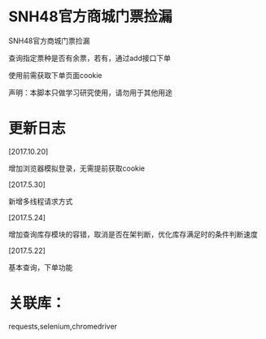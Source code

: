 # SNH48官方商城门票捡漏

SNH48官方商城门票捡漏

查询指定票种是否有余票，若有，通过add接口下单

使用前需获取下单页面cookie

声明：本脚本只做学习研究使用，请勿用于其他用途


# 更新日志
[2017.10.20]

增加浏览器模拟登录，无需提前获取cookie

[2017.5.30]

新增多线程请求方式

[2017.5.24] 

增加查询库存模块的容错，取消是否在架判断，优化库存满足时的条件判断速度

[2017.5.22]

基本查询，下单功能

# 关联库：

requests,selenium,chromedriver
